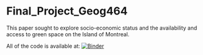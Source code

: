 # Final_Project_Geog464

This paper sought to explore socio-economic status and the availability and access to green space on the Island of Montreal. 

All of the code is available at:
[![Binder](https://mybinder.org/badge_logo.svg)](https://mybinder.org/v2/gh/ZSTJ/Final_Project_Geog464/main?labpath=FinalProject.ipynb)
